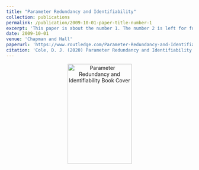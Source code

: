 ```yaml
---
title: "Parameter Redundancy and Identifiability"
collection: publications
permalink: /publication/2009-10-01-paper-title-number-1
excerpt: 'This paper is about the number 1. The number 2 is left for future work.'
date: 2009-10-01
venue: 'Chapman and Hall'
paperurl: 'https://www.routledge.com/Parameter-Redundancy-and-Identifiability/Cole/p/book/9781498720878'
citation: 'Cole, D. J. (2020) Parameter Redundancy and Identifiability. Chapman and Hall/CRC.'
---
```


<P align=center><IMG width="173" height="270" border="0" alt="Parameter Redundancy and Identifiability Book Cover" src="bookcoverCole2020.jpg"> </p>
